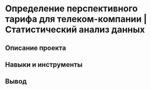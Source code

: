 # Определение перспективного тарифа для телеком-компании | Статистический анализ данных  

## Описание проекта  
## Навыки и инструменты  
## Вывод  
